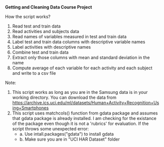 <b> Getting and Cleaning Data Course Project </b>


How the script works?

1. Read test and train data
2. Read activities and subjects data
3. Read names of variables measured in test and train data
4. Label test and train data columns with descriptive variable names
5. Label activities with descriptive names
6. Combine test and train data
7. Extract only those columns with mean and standard deviation in the name
8. Compute average of each variable for each activity and each subject and write to a csv file

Note:

1. This script works as long as you are in the Samsung data is in your working directory. You can download the data from https://archive.ics.uci.edu/ml/datasets/Human+Activity+Recognition+Using+Smartphones
2. This script uses matchcols() function from gdata package and assumes that gdata package is already
installed. I am checking for the existance of the package even though  it is not a 'rubrics' for evaluation.
If the script throws some unexpected error:
	* a. Use intall.packages("gdata") to install gdata
	* b. Make sure you are in "UCI HAR Dataset" folder

